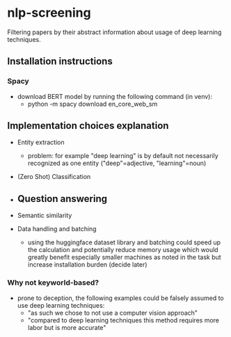 # nlp-screening
Filtering papers by their abstract information about usage of deep learning techniques.

## Installation instructions

### Spacy

- download BERT model by running the following command (in venv):
  - python -m spacy download en_core_web_sm

## Implementation choices explanation

- Entity extraction
  - problem: for example "deep learning" is by default not necessarily recognized as one entity ("deep"=adjective, "learning"=noun)
- (Zero Shot) Classification
- Question answering
  - 
- Semantic similarity

- Data handling and batching
  - using the huggingface dataset library and batching could speed up the calculation and potentially reduce memory usage which would greatly benefit especially smaller machines as noted in the task but increase installation burden (decide later)

### Why not keyworld-based?

- prone to deception, the following examples could be falsely assumed to use deep learning techniques:
    - "as such we chose to not use a computer vision approach" 
    - "compared to deep learning techniques this method requires more labor but is more accurate"
    